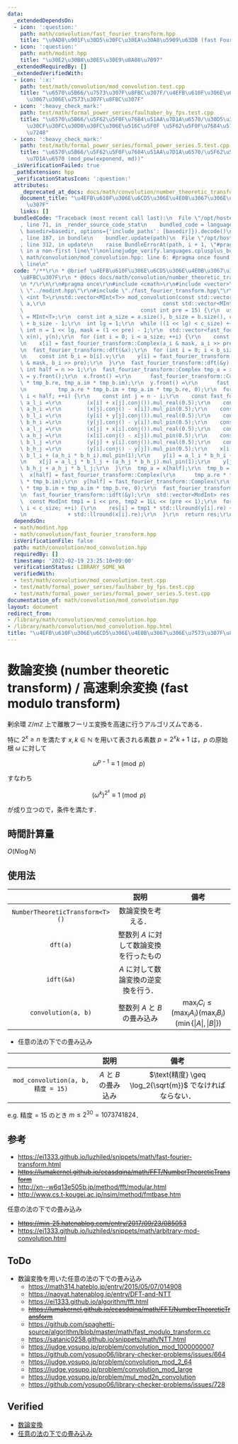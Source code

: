 ```yaml
---
data:
  _extendedDependsOn:
  - icon: ':question:'
    path: math/convolution/fast_fourier_transform.hpp
    title: "\u9AD8\u901F\u30D5\u30FC\u30EA\u30A8\u5909\u63DB (fast Fourier transform)"
  - icon: ':question:'
    path: math/modint.hpp
    title: "\u30E2\u30B8\u30E5\u30E9\u8A08\u7B97"
  _extendedRequiredBy: []
  _extendedVerifiedWith:
  - icon: ':x:'
    path: test/math/convolution/mod_convolution.test.cpp
    title: "\u6570\u5B66/\u7573\u307F\u8FBC\u307F/\u4EFB\u610F\u306E\u6CD5\u306E\u4E0B\
      \u3067\u306E\u7573\u307F\u8FBC\u307F"
  - icon: ':heavy_check_mark:'
    path: test/math/formal_power_series/faulhaber_by_fps.test.cpp
    title: "\u6570\u5B66/\u5F62\u5F0F\u7684\u51AA\u7D1A\u6570/\u30D5\u30A1\u30A6\u30EB\
      \u30CF\u30FC\u30D0\u30FC\u306E\u516C\u5F0F \u5F62\u5F0F\u7684\u51AA\u7D1A\u6570\
      \u7248"
  - icon: ':heavy_check_mark:'
    path: test/math/formal_power_series/formal_power_series.5.test.cpp
    title: "\u6570\u5B66/\u5F62\u5F0F\u7684\u51AA\u7D1A\u6570/\u5F62\u5F0F\u7684\u51AA\
      \u7D1A\u6570 (mod_pow(exponend, md))"
  _isVerificationFailed: true
  _pathExtension: hpp
  _verificationStatusIcon: ':question:'
  attributes:
    _deprecated_at_docs: docs/math/convolution/number_theoretic_transform.md
    document_title: "\u4EFB\u610F\u306E\u6CD5\u306E\u4E0B\u3067\u306E\u7573\u307F\u8FBC\
      \u307F"
    links: []
  bundledCode: "Traceback (most recent call last):\n  File \"/opt/hostedtoolcache/Python/3.10.4/x64/lib/python3.10/site-packages/onlinejudge_verify/documentation/build.py\"\
    , line 71, in _render_source_code_stat\n    bundled_code = language.bundle(stat.path,\
    \ basedir=basedir, options={'include_paths': [basedir]}).decode()\n  File \"/opt/hostedtoolcache/Python/3.10.4/x64/lib/python3.10/site-packages/onlinejudge_verify/languages/cplusplus.py\"\
    , line 187, in bundle\n    bundler.update(path)\n  File \"/opt/hostedtoolcache/Python/3.10.4/x64/lib/python3.10/site-packages/onlinejudge_verify/languages/cplusplus_bundle.py\"\
    , line 312, in update\n    raise BundleErrorAt(path, i + 1, \"#pragma once found\
    \ in a non-first line\")\nonlinejudge_verify.languages.cplusplus_bundle.BundleErrorAt:\
    \ math/convolution/mod_convolution.hpp: line 6: #pragma once found in a non-first\
    \ line\n"
  code: "/**\r\n * @brief \u4EFB\u610F\u306E\u6CD5\u306E\u4E0B\u3067\u306E\u7573\u307F\
    \u8FBC\u307F\r\n * @docs docs/math/convolution/number_theoretic_transform.md\r\
    \n */\r\n\r\n#pragma once\r\n#include <cmath>\r\n#include <vector>\r\n\r\n#include\
    \ \"../modint.hpp\"\r\n#include \"./fast_fourier_transform.hpp\"\r\n\r\ntemplate\
    \ <int T>\r\nstd::vector<MInt<T>> mod_convolution(const std::vector<MInt<T>>&\
    \ a,\r\n                                     const std::vector<MInt<T>>& b,\r\n\
    \                                     const int pre = 15) {\r\n  using ModInt\
    \ = MInt<T>;\r\n  const int a_size = a.size(), b_size = b.size(), c_size = a_size\
    \ + b_size - 1;\r\n  int lg = 1;\r\n  while ((1 << lg) < c_size) ++lg;\r\n  const\
    \ int n = 1 << lg, mask = (1 << pre) - 1;\r\n  std::vector<fast_fourier_transform::Complex>\
    \ x(n), y(n);\r\n  for (int i = 0; i < a_size; ++i) {\r\n    const int a_i = a[i].v;\r\
    \n    x[i] = fast_fourier_transform::Complex(a_i & mask, a_i >> pre);\r\n  }\r\
    \n  fast_fourier_transform::dft(&x);\r\n  for (int i = 0; i < b_size; ++i) {\r\
    \n    const int b_i = b[i].v;\r\n    y[i] = fast_fourier_transform::Complex(b_i\
    \ & mask, b_i >> pre);\r\n  }\r\n  fast_fourier_transform::dft(&y);\r\n  const\
    \ int half = n >> 1;\r\n  fast_fourier_transform::Complex tmp_a = x.front(), tmp_b\
    \ = y.front();\r\n  x.front() =\r\n      fast_fourier_transform::Complex(tmp_a.re\
    \ * tmp_b.re, tmp_a.im * tmp_b.im);\r\n  y.front() =\r\n      fast_fourier_transform::Complex(\r\
    \n          tmp_a.re * tmp_b.im + tmp_a.im * tmp_b.re, 0);\r\n  for (int i = 1;\
    \ i < half; ++i) {\r\n    const int j = n - i;\r\n    const fast_fourier_transform::Complex\
    \ a_l_i =\r\n        (x[i] + x[j].conj()).mul_real(0.5);\r\n    const fast_fourier_transform::Complex\
    \ a_h_i =\r\n        (x[j].conj() - x[i]).mul_pin(0.5);\r\n    const fast_fourier_transform::Complex\
    \ b_l_i =\r\n        (y[i] + y[j].conj()).mul_real(0.5);\r\n    const fast_fourier_transform::Complex\
    \ b_h_i =\r\n        (y[j].conj() - y[i]).mul_pin(0.5);\r\n    const fast_fourier_transform::Complex\
    \ a_l_j =\r\n        (x[j] + x[i].conj()).mul_real(0.5);\r\n    const fast_fourier_transform::Complex\
    \ a_h_j =\r\n        (x[i].conj() - x[j]).mul_pin(0.5);\r\n    const fast_fourier_transform::Complex\
    \ b_l_j =\r\n        (y[j] + y[i].conj()).mul_real(0.5);\r\n    const fast_fourier_transform::Complex\
    \ b_h_j =\r\n        (y[i].conj() - y[j]).mul_pin(0.5);\r\n    x[i] = a_l_i *\
    \ b_l_i + (a_h_i * b_h_i).mul_pin(1);\r\n    y[i] = a_l_i * b_h_i + a_h_i * b_l_i;\r\
    \n    x[j] = a_l_j * b_l_j + (a_h_j * b_h_j).mul_pin(1);\r\n    y[j] = a_l_j *\
    \ b_h_j + a_h_j * b_l_j;\r\n  }\r\n  tmp_a = x[half];\r\n  tmp_b = y[half];\r\n\
    \  x[half] = fast_fourier_transform::Complex(\r\n      tmp_a.re * tmp_b.re, tmp_a.im\
    \ * tmp_b.im);\r\n  y[half] = fast_fourier_transform::Complex(\r\n      tmp_a.re\
    \ * tmp_b.im + tmp_a.im * tmp_b.re, 0);\r\n  fast_fourier_transform::idft(&x);\r\
    \n  fast_fourier_transform::idft(&y);\r\n  std::vector<ModInt> res(c_size);\r\n\
    \  const ModInt tmp1 = 1 << pre, tmp2 = 1LL << (pre << 1);\r\n  for (int i = 0;\
    \ i < c_size; ++i) {\r\n    res[i] = tmp1 * std::llround(y[i].re) + tmp2 * std::llround(x[i].im)\r\
    \n             + std::llround(x[i].re);\r\n  }\r\n  return res;\r\n}\r\n"
  dependsOn:
  - math/modint.hpp
  - math/convolution/fast_fourier_transform.hpp
  isVerificationFile: false
  path: math/convolution/mod_convolution.hpp
  requiredBy: []
  timestamp: '2022-02-19 23:25:10+09:00'
  verificationStatus: LIBRARY_SOME_WA
  verifiedWith:
  - test/math/convolution/mod_convolution.test.cpp
  - test/math/formal_power_series/faulhaber_by_fps.test.cpp
  - test/math/formal_power_series/formal_power_series.5.test.cpp
documentation_of: math/convolution/mod_convolution.hpp
layout: document
redirect_from:
- /library/math/convolution/mod_convolution.hpp
- /library/math/convolution/mod_convolution.hpp.html
title: "\u4EFB\u610F\u306E\u6CD5\u306E\u4E0B\u3067\u306E\u7573\u307F\u8FBC\u307F"
---
```

# 数論変換 (number theoretic transform) / 高速剰余変換 (fast modulo transform)

剰余環 $\mathbb{Z} / m\mathbb{Z}$ 上で離散フーリエ変換を高速に行うアルゴリズムである．

特に $2^x \geq n$ を満たす $x, k \in \mathbb{N}$ を用いて表される素数 $p = 2^x k + 1$ は，$p$ の原始根 $\omega$ に対して

$$\omega^{p - 1} \equiv 1 \pmod{p}$$

すなわち

$$(\omega^k)^{2^x} \equiv 1 \pmod{p}$$

が成り立つので，条件を満たす．


## 時間計算量

$O(N\log{N})$


## 使用法

||説明|備考|
|:--:|:--:|:--:|
|`NumberTheoreticTransform<T>()`|数論変換を考える．||
|`dft(a)`|整数列 $A$ に対して数論変換を行ったもの||
|`idft(&a)`|$A$ に対して数論変換の逆変換を行う．||
|`convolution(a, b)`|整数列 $A$ と $B$ の畳み込み|$\max_i{C_i} \leq (\max_i{A_i})(\max_i{B_i})(\min \lbrace \lvert A \rvert, \lvert B \rvert \rbrace)$|

- 任意の法の下での畳み込み

||説明|備考|
|:--:|:--:|:--:|
|`mod_convolution(a, b, 精度 = 15)`|$A$ と $B$ の畳み込み|$\text{精度} \geq \log_2{\sqrt{m}}$ でなければならない．|

e.g. $\text{精度} = 15$ のとき $m \leq 2^{30} = 1073741824$．


## 参考

- https://ei1333.github.io/luzhiled/snippets/math/fast-fourier-transform.html
- ~~https://lumakernel.github.io/ecasdqina/math/FFT/NumberTheoreticTransform~~
- http://xn--w6q13e505b.jp/method/fft/modular.html
- http://www.cs.t-kougei.ac.jp/nsim/method/fmtbase.htm

任意の法の下での畳み込み
- ~~https://min-25.hatenablog.com/entry/2017/09/23/085053~~
- https://ei1333.github.io/luzhiled/snippets/math/arbitrary-mod-convolution.html


## ToDo

- 数論変換を用いた任意の法の下での畳み込み
  - https://math314.hateblo.jp/entry/2015/05/07/014908
  - https://naoyat.hatenablog.jp/entry/DFT-and-NTT
  - https://ei1333.github.io/algorithm/fft.html
  - ~~https://lumakernel.github.io/ecasdqina/math/FFT/NumberTheoreticTransform~~
  - https://github.com/spaghetti-source/algorithm/blob/master/math/fast_modulo_transform.cc
  - https://satanic0258.github.io/snippets/math/NTT.html
  - https://judge.yosupo.jp/problem/convolution_mod_1000000007
  - https://github.com/yosupo06/library-checker-problems/issues/664
  - https://judge.yosupo.jp/problem/convolution_mod_2_64
  - https://judge.yosupo.jp/problem/convolution_mod_large
  - https://judge.yosupo.jp/problem/mul_mod2n_convolution
  - https://github.com/yosupo06/library-checker-problems/issues/728


## Verified

- [数論変換](https://judge.yosupo.jp/submission/3591)
- [任意の法の下での畳み込み](https://atcoder.jp/contests/atc001/submissions/25084524)
